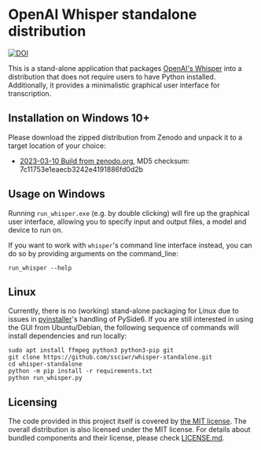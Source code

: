 # OpenAI Whisper standalone distribution

[![DOI](https://zenodo.org/badge/DOI/10.5281/zenodo.7716550.svg)](https://doi.org/10.5281/zenodo.7716550)

This is a stand-alone application that packages [OpenAI's Whisper](https://github.com/openai/whisper) into a distribution that does not require users to have Python installed. Additionally, it provides a minimalistic graphical user interface for transcription.

## Installation on Windows 10+

Please download the zipped distribution from Zenodo and unpack it to a target location of your choice:

* [2023-03-10 Build from zenodo.org](https://zenodo.org/record/7716550/files/run_whisper_Windows.zip?download=1), MD5 checksum: 7c11753e1eaecb3242e4191886fd0d2b

## Usage on Windows

Running `run_whisper.exe` (e.g. by double clicking) will fire up the graphical user interface, allowing you to specify input and output files, a model and device to run on.

If you want to work with `whisper`'s command line interface instead, you can do so by providing arguments on the command_line:

```
run_whisper --help
```

## Linux

Currently, there is no (working) stand-alone packaging for Linux due to issues in [pyinstaller](https://github.com/pyinstaller/pyinstaller)'s handling of PySide6.
If you are still interested in using the GUI from Ubuntu/Debian, the following sequence of commands will install dependencies and run locally:

```
sudo apt install ffmpeg python3 python3-pip git
git clone https://github.com/ssciwr/whisper-standalone.git
cd whisper-standalone
python -m pip install -r requirements.txt
python run_whisper.py
```

## Licensing

The code provided in this project itself is covered by [the MIT license](LICENSE.md). The overall distribution is also licensed under the MIT license. For details about bundled components and their license, please check [LICENSE.md](LICENSE.md).
